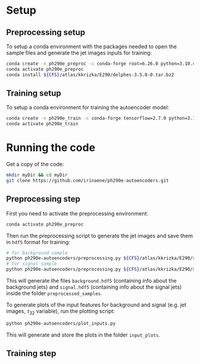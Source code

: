 # Setup

## Preprocessing setup

To setup a conda environment with the packages needed to open the sample files and generate the jet images inputs for training:
```bash
conda create -n ph290e_preproc -c conda-forge root=6.26.0 python=3.10.4 scipy=1.8.0 h5py=3.6.0 matplotlib=3.5.1 scikit-learn=1.0.2
conda activate ph290e_preproc
conda install ${CFS}/atlas/kkrizka/E290/delphes-3.5.0-0.tar.bz2
```

## Training setup

To setup a conda environment for training the autoencoder model:
```bash
conda create -n ph290e_train -c conda-forge tensorflow=2.7.0 python=3.10.4 h5py=3.6.0 matplotlib=3.5.1
conda activate ph290e_train
```

# Running the code

Get a copy of the code:
```bash
mkdir myDir && cd myDir
git clone https://github.com/irinaene/ph290e-autoencoders.git
```

## Preprocessing step
First you need to activate the preprocessing environment:
```bash
conda activate ph290e_preproc
```

Then run the preprocessing script to generate the jet images and save them in `hdf5` format for training:
```bash
# for background sample
python ph290e-autoencoders/preprocessing.py ${CFS}/atlas/kkrizka/E290/samples/v0.0.1/dijet/run_01_*/tag_1_delphes_events.root
# for signal sample
python ph290e-autoencoders/preprocessing.py ${CFS}/atlas/kkrizka/E290/samples/v0.0.1/ttbar/run_02_*/tag_1_delphes_events.root
```

This will generate the files `background.hdf5` (containing info about the background jets) and `signal.hdf5` (containing info about the signal jets) inside the folder `preprocessed_samples`.

To generate plots of the input features for background and signal (e.g. jet images, $\tau_32$ variable), run the plotting script:
```bash
python ph290e-autoencoders/plot_inputs.py
```
This will generate and store the plots in the folder `input_plots`.

## Training step
